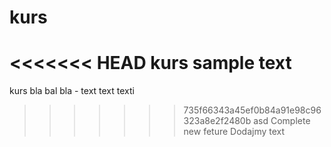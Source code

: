 # kurs
<<<<<<< HEAD
kurs sample text
=======
kurs
bla bal bla - text text texti
>>>>>>> 735f66343a45ef0b84a91e98c96323a8e2f2480b
asd
Complete new feture
Dodajmy text
